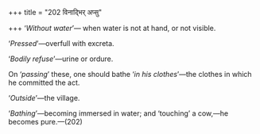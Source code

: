 +++
title = "202 विनाद्भिर् अप्सु"

+++
‘*Without water*’— when water is not at hand, or not visible.

‘*Pressed*’—overfull with excreta.

‘*Bodily refuse*’—urine or ordure.

On ‘*passing*’ these, one should bathe ‘*in his clothes*’—the clothes in
which he committed the act.

‘*Outside*’—the village.

‘*Bathing*’—becoming immersed in water; and ‘touching’ a cow,—he becomes
pure.—(202)


